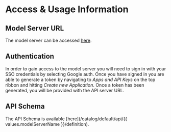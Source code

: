 # **Access & Usage Information**

<!--
Add information to this document to cover how to access the model server, along with usage examples
-->


##  **Model Server URL**

The model server can be accessed [here](https://ibm-granite-8b-code-instruct-3scale-apicast-production.apps.domain.com).

## **Authentication**

<!--
If your model server has specific instructions to authneticate to it, add them here.
-->
In order to gain access to the model server you will need to sign in with your SSO credentials by selecting Google auth. Once you have signed in you are able to generate a token by navigating to *Apps and API Keys* on the top ribbon and hitting *Create new Application*. Once a token has been generated, you will be provided with the API server URL.

## **API Schema**
<!--
The name of the api, model-service-api, is grabbed from the name field in the catalog-info.yaml metadata for the api.
We can use absolute paths to navigate the TechDocs to reference other resources/components/apis.
-->

The API Schema is available [here](/catalog/default/api/{{ values.modelServerName }}/definition).